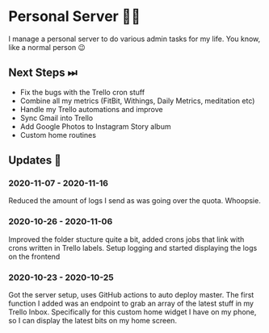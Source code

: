 # Personal Server 👩‍💻

I manage a personal server to do various admin tasks for my life. You know, like a normal person 😉

## Next Steps ⏭

- Fix the bugs with the Trello cron stuff
- Combine all my metrics (FitBit, Withings, Daily Metrics, meditation etc)
- Handle my Trello automations and improve
- Sync Gmail into Trello
- Add Google Photos to Instagram Story album
- Custom home routines

## Updates 🔼

### 2020-11-07 - 2020-11-16

Reduced the amount of logs I send as was going over the quota. Whoopsie.

### 2020-10-26 - 2020-11-06

Improved the folder stucture quite a bit, added crons jobs that link with crons written in Trello labels. Setup logging and started displaying the logs on the frontend

### 2020-10-23 - 2020-10-25

Got the server setup, uses GitHub actions to auto deploy master. The first function I added was an endpoint to grab an array of the latest stuff in my Trello Inbox. Specifically for this custom home widget I have on my phone, so I can display the latest bits on my home screen.
